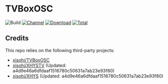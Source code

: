 # TVBoxOSC

![Build](https://shields.io/github/actions/workflow/status/xisohi/TVBoxOSC/test.yml?branch=master&logo=github&label=Build)
[![Channel](https://img.shields.io/badge/Follow-Gitee-blue.svg?logo=Gitee)](https://gitee.com/xisohi/XHYSosc/releases)
[![Download](https://img.shields.io/github/v/release/xisohi/TVBoxOSC?color=orange&logoColor=orange&label=Download&logo=DocuSign)](https://github.com/xisohi/TVBoxOSC/releases/latest) 
[![Total](https://shields.io/github/downloads/xisohi/TVBoxOSC/total?logo=Bookmeter&label=Counts&logoColor=yellow&color=yellow)](https://github.com/xisohi/TVBoxOSC/releases)

## Credits
This repo relies on the following third-party projects:
- [xisohi/TVBoxOSC](https://github.com/xisohi/TVBoxOSC)
- [xisohi/XHYSTV](https://github.com/xisohi/XHYSTV) (Updated: a4d9e46a6dfdaaf1516780c50631a7ab23e93f80)
- [xisohi/XHYS](https://github.com/xisohi/XHYS) (Updated: a4d9e46a6dfdaaf1516780c50631a7ab23e93f80)

